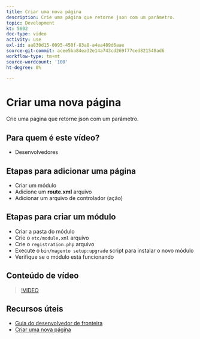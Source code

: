 ```yaml
---
title: Criar uma nova página
description: Crie uma página que retorne json com um parâmetro.
topic: Development
kt: 5602
doc-type: video
activity: use
exl-id: aa830d15-0095-450f-83a8-a4ea489d6aae
source-git-commit: acee5ba84ea32e14a743cd269f77ced821548ad6
workflow-type: tm+mt
source-wordcount: '100'
ht-degree: 0%

---
```


# Criar uma nova página

Crie uma página que retorne json com um parâmetro.

## Para quem é este vídeo?

- Desenvolvedores

## Etapas para adicionar uma página

- Criar um módulo
- Adicione um **route.xml** arquivo
- Adicionar um arquivo de controlador (ação)

## Etapas para criar um módulo

- Criar a pasta do módulo
- Crie o `etc/module.xml` arquivo
- Crie o `registration.php` arquivo
- Execute o `bin/magento setup:upgrade` script para instalar o novo módulo
- Verifique se o módulo está funcionando

## Conteúdo de vídeo

>[!VIDEO](https://video.tv.adobe.com/v/35816?quality=12&learn=on)

## Recursos úteis

- [Guia do desenvolvedor de fronteira](https://devdocs.magento.com/guides/v2.4/frontend-dev-guide/bk-frontend-dev-guide.html)
- [Criar uma nova página](https://devdocs.magento.com/videos/fundamentals/create-a-new-page/)
